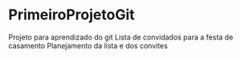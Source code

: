 # PrimeiroProjetoGit
Projeto para aprendizado do git
Lista de convidados para a festa de casamento
Planejamento da lista e dos convites

